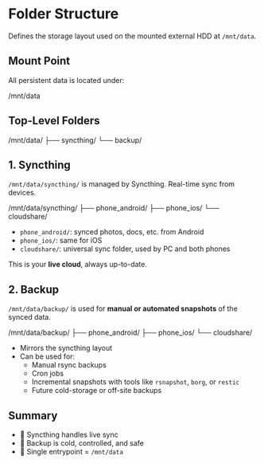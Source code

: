 # Folder Structure

Defines the storage layout used on the mounted external HDD at `/mnt/data`.

## Mount Point
All persistent data is located under:

/mnt/data

## Top-Level Folders

/mnt/data/
├── syncthing/
└── backup/

## 1. Syncthing

`/mnt/data/syncthing/` is managed by Syncthing. Real-time sync from devices.

/mnt/data/syncthing/
├── phone_android/
├── phone_ios/
└── cloudshare/

- `phone_android/`: synced photos, docs, etc. from Android
- `phone_ios/`: same for iOS
- `cloudshare/`: universal sync folder, used by PC and both phones

This is your **live cloud**, always up-to-date.

## 2. Backup

`/mnt/data/backup/` is used for **manual or automated snapshots** of the synced data.

/mnt/data/backup/
├── phone_android/
├── phone_ios/
└── cloudshare/

- Mirrors the syncthing layout
- Can be used for:
  - Manual rsync backups
  - Cron jobs
  - Incremental snapshots with tools like `rsnapshot`, `borg`, or `restic`
  - Future cold-storage or off-site backups

## Summary

- 🔁 Syncthing handles live sync
- 🧱 Backup is cold, controlled, and safe
- 📁 Single entrypoint = `/mnt/data`